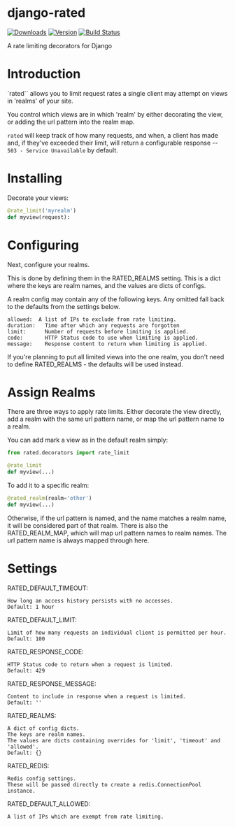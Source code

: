 django-rated
============
[![Downloads](https://img.shields.io/pypi/dm/django-rated.svg)](https://crate.io/package/django-rated)
[![Version](https://img.shields.io/pypi/v/django-rated.svg)](https://crate.io/package/django-rated)
[![Build Status](https://secure.travis-ci.org/funkybob/django-rated.png?branch=master)](http://travis-ci.org/funkybob/django-rated)


A rate limiting decorators for Django

Introduction
============

`rated`` allows you to limit request rates a single client may attempt on views in 'realms' of your site.

You control which views are in which 'realm' by either decorating the view, or adding the url pattern into the realm map.

`rated` will keep track of how many requests, and when, a client has made and, if they've exceeded their limit, will return a configurable response -- `503 - Service Unavailable` by default.

Installing
==========

Decorate your views:

```py
@rate_limit('myrealm')
def myview(request):
```

Configuring
===========

Next, configure your realms.

This is done by defining them in the RATED_REALMS setting.  This is a dict where the keys are realm names, and the values are dicts of configs.

A realm config may contain any of the following keys.  Any omitted fall back to the defaults from the settings below.

    allowed:  A list of IPs to exclude from rate limiting.
    duration:   Time after which any requests are forgotten
    limit:      Number of requests before limiting is applied.
    code:       HTTP Status code to use when limiting is applied.
    message:    Response content to return when limiting is applied.

If you're planning to put all limited views into the one realm, you don't need to define RATED_REALMS - the defaults will be used instead.

Assign Realms
=============

There are three ways to apply rate limits.  Either decorate the view directly, add a realm with the same url pattern name, or map the url pattern name to a realm.

You can add mark a view as in the default realm simply:

```py
from rated.decorators import rate_limit

@rate_limit
def myview(...)
```

To add it to a specific realm:

```py
@rated_realm(realm='other')
def myview(...)
```

Otherwise, if the url pattern is named, and the name matches a realm name, it will be considered part of that realm.  There is also the RATED_REALM_MAP, which will map url pattern names to realm names.  The url pattern name is always mapped through here.

Settings
========

RATED_DEFAULT_TIMEOUT:

    How long an access history persists with no accesses.
    Default: 1 hour

RATED_DEFAULT_LIMIT:

    Limit of how many requests an individual client is permitted per hour.
    Default: 100

RATED_RESPONSE_CODE:

    HTTP Status code to return when a request is limited.
    Default: 429

RATED_RESPONSE_MESSAGE:

    Content to include in response when a request is limited.
    Default: ''

RATED_REALMS:

    A dict of config dicts.
    The keys are realm names.
    The values are dicts containing overrides for 'limit', 'timeout' and 'allowed'.
    Default: {}

RATED_REDIS:

    Redis config settings.
    These will be passed directly to create a redis.ConnectionPool instance.

RATED_DEFAULT_ALLOWED:

    A list of IPs which are exempt from rate limiting.
